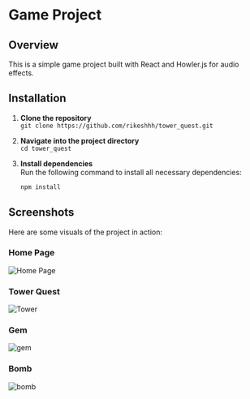 # Game Project

## Overview

This is a simple game project built with React and Howler.js for audio effects.

## Installation

1. **Clone the repository**  
   `git clone https://github.com/rikeshhh/tower_quest.git`

2. **Navigate into the project directory**  
   `cd tower_quest`

3. **Install dependencies**  
   Run the following command to install all necessary dependencies:

   ```bash
   npm install
## Screenshots
Here are some visuals of the project in action:

### Home Page
![Home Page](./app/assets/home-page.png)

### Tower Quest
![Tower](./app/assets/tower_quest.png)

### Gem
![gem](./app/assets/gem.png)

### Bomb
![bomb](./app/assets/bomb.png)